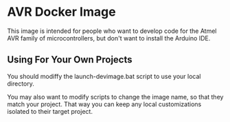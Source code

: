 # AVR Docker Image

This image is intended for people who want to develop code for the Atmel AVR
family of microcontrollers, but don't want to install the Arduino IDE.

## Using For Your Own Projects

You should modiffy the launch-devimage.bat script to use your local directory.

You may also want to modify scripts to change the image name, so that they
match your project.  That way you can keep any local customizations isolated to
their target project.
